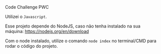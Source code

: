 Code Challenge PWC

Utilizei o `Javascript`.

Esse projeto depende do NodeJS, caso não tenha instalado na sua máquina: https://nodejs.org/en/download

Com o node instalado, utilize o comando `node index` no terminal/CMD para rodar o código do projeto.
